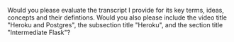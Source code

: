 Would you please evaluate the transcript I provide for its key terms, ideas, concepts and their defintions. Would you also please include the video title "Heroku and Postgres", the subsection title "Heroku", and the section title "Intermediate Flask"?

